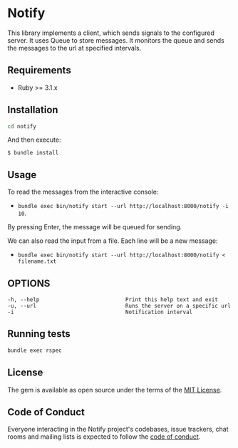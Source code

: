 # Notify

This library implements a client, which sends signals to the configured server. It uses Queue to store messages. It monitors the queue and sends the messages to the url at specified intervals.

## Requirements
* Ruby >= 3.1.x

## Installation

```bash
cd notify
```

And then execute:

    $ bundle install

## Usage

To read the messages from the interactive console:
* `` bundle exec bin/notify start --url http://localhost:8000/notify -i 10 ``. 

By pressing Enter, the message will be queued for sending.

We can also read the input from a file. Each line will be a new message:
* `` bundle exec bin/notify start --url http://localhost:8000/notify < filename.txt ``

## OPTIONS
    -h, --help                           Print this help text and exit
    -u, --url                            Runs the server on a specific url
    -i                                   Notification interval

## Running tests
```bash
bundle exec rspec
```

## License

The gem is available as open source under the terms of the [MIT License](https://opensource.org/licenses/MIT).

## Code of Conduct

Everyone interacting in the Notify project's codebases, issue trackers, chat rooms and mailing lists is expected to follow the [code of conduct](https://github.com/[USERNAME]/notify/blob/master/CODE_OF_CONDUCT.md).
